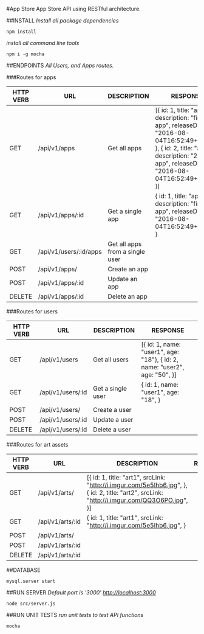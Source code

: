 #App Store
App Store API using RESTful architecture.

##INSTALL
*Install all package dependencies*
```
npm install
```

*install all command line tools*
```
npm i -g mocha
```

##ENDPOINTS
*All Users, and Apps routes.*

###Routes for apps

| HTTP VERB | URL | DESCRIPTION | RESPONSE |
|---|---|---|---|
|GET|/api/v1/apps|Get all apps|[{ id: 1, title: "app1", description: "first app", releaseDate: "2016-08-04T16:52:49+00:00", }, { id: 2, title: "app2", description: "2nd app", releaseDate: "2016-08-04T16:52:49+00:00", }]|
|GET|/api/v1/apps/:id|Get a single app|{ id: 1, title: "app1", description: "first app", releaseDate: "2016-08-04T16:52:49+00:00" }|
|GET|/api/v1/users/:id/apps|Get all apps from a single user||
|POST|/api/v1/apps/|Create an app||
|POST|/api/v1/apps/:id|Update an app||
|DELETE|/api/v1/apps/:id|Delete an app||

###Routes for users

| HTTP VERB | URL | DESCRIPTION | RESPONSE |
|---|---|---|---|
|GET|/api/v1/users|Get all users|[{ id: 1, name: "user1", age: "18"}, { id: 2, name: "user2", age: "50", }]|
|GET|/api/v1/users/:id|Get a single user|{ id: 1, name: "user1", age: "18", }|
|POST|/api/v1/users/|Create a user||
|POST|/api/v1/users/:id|Update a user||
|DELETE|/api/v1/users/:id|Delete a user||

###Routes for art assets

| HTTP VERB | URL | DESCRIPTION | RESPONSE |
|---|---|---|---|
|GET|/api/v1/arts/|[{ id: 1, title: "art1", srcLink: "http://i.imgur.com/5e5Ihb6.jpg", }, { id: 2, title: "art2", srcLink: "http://i.imgur.com/QQ3O6PO.jpg", }]|
|GET|/api/v1/arts/:id|{ id: 1, title: "art1", srcLink: "http://i.imgur.com/5e5Ihb6.jpg", }|
|POST|/api/v1/arts/||
|POST|/api/v1/arts/:id||
|DELETE|/api/v1/arts/:id||

##DATABASE
```
mysql.server start
```

##RUN SERVER
*Default port is '3000' [http://localhost:3000](http://localhost:3000)*

```
node src/server.js
```

##RUN UNIT TESTS
*run unit tests to test API functions*
```
mocha
```
